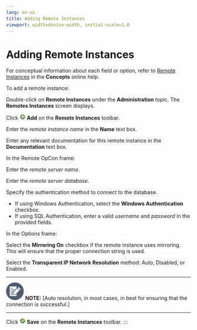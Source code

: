 ```yaml
---
lang: en-us
title: Adding Remote Instances
viewport: width=device-width, initial-scale=1.0
---
```


#  Adding Remote Instances

For conceptual information about each field or option, refer to [Remote Instances](../../Concepts/Remote-Instances.md) in the
**Concepts** online help.

To add a remote instance:

Double-click on **Remote Instances** under the **Administration** topic.
The **Remotes Instances** screen displays.

Click ![Add icon](../../../Resources/Images/EM/EMadd.png "Add icon")
**Add** on the **Remote Instances** toolbar.

Enter the *remote instance name* in the **Name** text box.

Enter any relevant documentation for this remote instance in the
**Documentation** text box.

In the Remote OpCon frame:

Enter the *remote server name*.

Enter the *remote server database*.

Specify the authentication method to connect to the database.

-   If using Windows Authentication, select the **Windows
    Authentication** checkbox.
-   If using SQL Authentication, enter a valid *username* and *password*
    in the provided fields.

In the Options frame:

Select the **Mirroring On** checkbox if the remote instance uses
mirroring. This will ensure that the proper connection string is used.

Select the **Transparent IP Network Resolution** method: Auto, Disabled,
or Enabled.

  -------------------------------------------------------------------------------------------------------------------------------- -----------------------------------------------------------------------------------------------------------------
  ![White pencil/paper icon on gray circular background](../../../Resources/Images/note-icon(48x48).png "Note icon")   **NOTE:** [Auto resolution, in most cases, in best for ensuring that the connection is successful.]
  -------------------------------------------------------------------------------------------------------------------------------- -----------------------------------------------------------------------------------------------------------------

Click ![Save icon](../../../Resources/Images/EM/EMsave.png "Save icon")
**Save** on the **Remote Instances** toolbar.
:::

 

